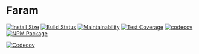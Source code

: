 # Faram
[![Install Size](https://packagephobia.now.sh/badge?p=@togglecorp/faram)](https://packagephobia.now.sh/result?p=@togglecorp/faram@1.2.1) [![Build Status](https://travis-ci.com/toggle-corp/faram.svg?branch=develop)](https://travis-ci.com/toggle-corp/faram) [![Maintainability](https://api.codeclimate.com/v1/badges/5d1ea6f8704bfd03ab01/maintainability)](https://codeclimate.com/github/toggle-corp/faram/maintainability) [![Test Coverage](https://api.codeclimate.com/v1/badges/5d1ea6f8704bfd03ab01/test_coverage)](https://codeclimate.com/github/toggle-corp/faram/test_coverage) [![codecov](https://codecov.io/gh/toggle-corp/faram/branch/develop/graph/badge.svg)](https://codecov.io/gh/toggle-corp/faram) [![NPM Package](https://img.shields.io/npm/v/@togglecorp/faram.svg?style=flat-square)](https://www.npmjs.com/package/@togglecorp/faram)

[![Codecov](https://codecov.io/gh/toggle-corp/faram/branch/develop/graphs/tree.svg)](https://codecov.io/gh/toggle-corp/faram)
